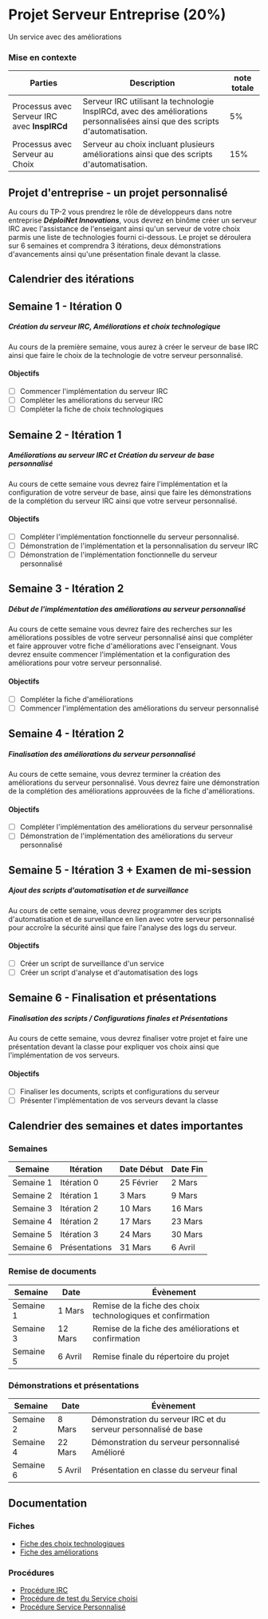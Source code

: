 # Projet Serveur Entreprise (20%)

Un service avec des améliorations


### Mise en contexte

| Parties                                      | Description                                                                                                                  | note totale |
| -------------------------------------------- | ---------------------------------------------------------------------------------------------------------------------------- | ----------- |
| Processus avec Serveur IRC avec **InspIRCd** | Serveur IRC utilisant la technologie InspIRCd, avec des améliorations personnalisées ainsi que des scripts d'automatisation. | 5%          |
| Processus avec Serveur au Choix              | Serveur au choix incluant plusieurs améliorations ainsi que des scripts d'automatisation.                                    | 15%         |

## Projet d'entreprise - un projet personnalisé

Au cours du TP-2 vous prendrez le rôle de développeurs dans notre entreprise ***DéploiNet Innovations***, vous devrez en binôme créer un serveur IRC avec l'assistance de l'enseigant ainsi qu'un serveur de votre choix parmis une liste de technologies fourni ci-dessous. Le projet se déroulera sur 6 semaines et comprendra 3 itérations, deux démonstrations d'avancements ainsi qu'une présentation finale devant la classe.

## Calendrier des itérations

## Semaine 1 - Itération 0

##### Création du serveur IRC, Améliorations et choix technologique

Au cours de la première semaine, vous aurez à créer le serveur de base IRC ainsi que faire le choix de la technologie de votre serveur personnalisé.

#### Objectifs

- [ ] Commencer l'implémentation du serveur IRC
- [ ] Compléter les améliorations du serveur IRC
- [ ] Compléter la fiche de choix technologiques

## Semaine 2 - Itération 1

##### Améliorations au serveur IRC et Création du serveur de base personnalisé

Au cours de cette semaine vous devrez faire l'implémentation et la configuration de votre serveur de base, ainsi que faire les démonstrations de la complétion du serveur IRC ainsi que votre serveur personnalisé.

#### Objectifs

- [ ] Compléter l'implémentation fonctionnelle du serveur personnalisé.
- [ ] Démonstration de l'implémentation et la personnalisation du serveur IRC
- [ ] Démonstration de l'implémentation fonctionnelle du serveur personnalisé

## Semaine 3 - Itération 2

##### Début de l'implémentation des améliorations au serveur personnalisé

Au cours de cette semaine vous devrez faire des recherches sur les améliorations possibles de votre serveur personnalisé ainsi que compléter et faire approuver votre fiche d'améliorations avec l'enseignant. Vous devrez ensuite commencer l'implémentation et la configuration des améliorations pour votre serveur personnalisé.

#### Objectifs

- [ ] Compléter la fiche d'améliorations
- [ ] Commencer l'implémentation des améliorations du serveur personnalisé

## Semaine 4 - Itération 2

##### Finalisation des améliorations du serveur personnalisé

Au cours de cette semaine, vous devrez terminer la création des améliorations du serveur personnalisé. Vous devrez faire une démonstration de la complétion des améliorations approuvées de la fiche d'améliorations.

#### Objectifs

- [ ] Compléter l'implémentation des améliorations du serveur personnalisé
- [ ] Démonstration de l'implémentation des améliorations du serveur personnalisé

## Semaine 5 - Itération 3 + Examen de mi-session

##### Ajout des scripts d'automatisation et de surveillance

Au cours de cette semaine, vous devrez programmer des scripts d'automatisation et de surveillance en lien avec votre serveur personnalisé pour accroîre la sécurité ainsi que faire l'analyse des logs du serveur.

#### Objectifs

- [ ] Créer un script de surveillance d'un service
- [ ] Créer un script d'analyse et d'automatisation des logs

## Semaine 6 - Finalisation et présentations

##### Finalisation des scripts / Configurations finales et Présentations

Au cours de cette semaine, vous devrez finaliser votre projet et faire une présentation devant la classe pour expliquer vos choix ainsi que l'implémentation de vos serveurs.

#### Objectifs

- [ ] Finaliser les documents, scripts et configurations du serveur
- [ ] Présenter l'implémentation de vos serveurs devant la classe

## Calendrier des semaines et dates importantes

### Semaines

| Semaine   | Itération     | Date Début | Date Fin |
| --------- | ------------- | ---------- | -------- |
| Semaine 1 | Itération 0   | 25 Février | 2 Mars   |
| Semaine 2 | Itération 1   | 3 Mars     | 9 Mars   |
| Semaine 3 | Itération 2   | 10 Mars    | 16 Mars  |
| Semaine 4 | Itération 2   | 17 Mars    | 23 Mars  |
| Semaine 5 | Itération 3   | 24 Mars    | 30 Mars  |
| Semaine 6 | Présentations | 31 Mars    | 6 Avril  |

### Remise de documents

| Semaine   | Date    | Évènement                                                   |
| --------- | ------- | ----------------------------------------------------------- |
| Semaine 1 | 1 Mars  | Remise de la fiche des choix technologiques et confirmation |
| Semaine 3 | 12 Mars | Remise de la fiche des améliorations et confirmation        |
| Semaine 5 | 6 Avril | Remise finale du répertoire du projet                       |

### Démonstrations et présentations

| Semaine   | Date    | Évènement                                                       |
| --------- | ------- | --------------------------------------------------------------- |
| Semaine 2 | 8 Mars  | Démonstration du serveur IRC et du serveur personnalisé de base |
| Semaine 4 | 22 Mars | Démonstration du serveur personnalisé Amélioré                  |
| Semaine 6 | 5 Avril | Présentation en classe du serveur final                         |

## Documentation

### Fiches
- [Fiche des choix technologiques](/Documents/Fiches/FicheChoixTechnologiques.md)
- [Fiche des améliorations](/Documents/Fiches/FichieAmeliorations.md)

### Procédures
- [Procédure IRC](/Documents/Fiches/FicheChoixTechnologiques.md)
- [Procédure de test du Service choisi](/Documents/Procédures/ProcédureTest.md)
- [Procédure Service Personnalisé](/Documents/Procédures/ProcédureService.md)